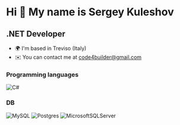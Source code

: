 Hi 👋 My name is Sergey Kuleshov
==================================

.NET Developer
---------------------------------------------

* 🌍  I'm based in Treviso (Italy)
* ✉️  You can contact me at [code4builder@gmail.com](mailto:code4builder@gmail.com)


### Programming languages

![C#](https://img.shields.io/badge/c%23-%23239120.svg?style=for-the-badge&logo=c-sharp&logoColor=white) 


### DB
![MySQL](https://img.shields.io/badge/mysql-%2300f.svg?style=for-the-badge&logo=mysql&logoColor=white)
![Postgres](https://img.shields.io/badge/postgres-%23316192.svg?style=for-the-badge&logo=postgresql&logoColor=white)
![MicrosoftSQLServer](https://img.shields.io/badge/Microsoft%20SQL%20Sever-CC2927?style=for-the-badge&logo=microsoft%20sql%20server&logoColor=white)
